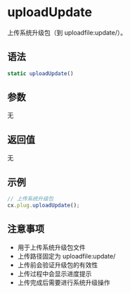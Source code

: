 # uploadUpdate

上传系统升级包（到 uploadfile:update/）。

## 语法

```javascript
static uploadUpdate()
```

## 参数

无

## 返回值

无

## 示例

```javascript
// 上传系统升级包
cx.plug.uploadUpdate();
```

## 注意事项

- 用于上传系统升级包文件
- 上传路径固定为 uploadfile:update/
- 上传前会验证升级包的有效性
- 上传过程中会显示进度提示
- 上传完成后需要进行系统升级操作 